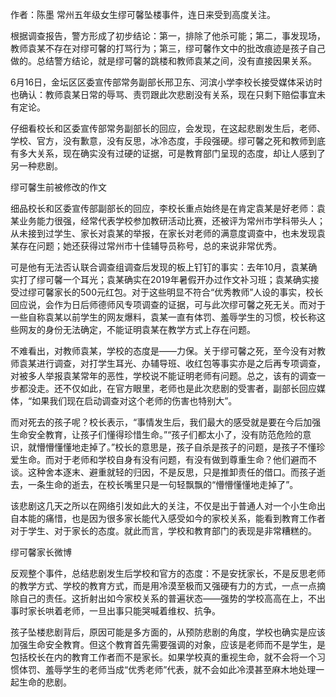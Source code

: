 作者：陈墨 常州五年级女生缪可馨坠楼事件，连日来受到高度关注。

根据调查报告，警方形成了初步结论：第一，排除了他杀可能；第二，事发现场，教师袁某不存在对缪可馨的打骂行为；第三，缪可馨作文中的批改痕迹是孩子自己做的。总结警方结论，就是缪可馨的跳楼和教师袁某之间，没有直接因果关系。

6月16日，金坛区区委宣传部常务副部长邢卫东、河滨小学李校长接受媒体采访时也确认：教师袁某日常的辱骂、责罚跟此次悲剧没有关系，现在只剩下赔偿事宜未有定论。

仔细看校长和区委宣传部常务副部长的回应，会发现，在这起悲剧发生后，老师、学校、官方，没有歉意，没有反思，冰冷态度，手段强硬。缪可馨之死和教师到底有多大关系，现在确实没有过硬的证据，可是教育部门呈现的态度，却让人感到了另一种悲剧。

缪可馨生前被修改的作文

细品校长和区委宣传部副部长的回应，李校长重点始终是在肯定袁某是好老师：袁某业务能力很强，经常代表学校参加教研活动比赛，还被评为常州市学科带头人；从未接到过学生、家长对袁某的举报，在家长对老师的满意度调查中，也未发现袁某存在问题；她还获得过常州市十佳辅导员称号，总的来说非常优秀。

可是他有无法否认联合调查组调查后发现的板上钉钉的事实：去年10月，袁某确实打了缪可馨一个耳光；袁某确实在2019年暑假开办过作文补习班；袁某确实接受过缪可馨家长的500元红包。对于这些明显不符合“优秀教师”人设的事实，校长回应说，会作为日后师德师风专项调查的证据，可与此次缪可馨之死无关。而对于一些自称袁某以前学生的网友爆料，袁某一直有体罚、羞辱学生的习惯，校长称这些网友的身份无法确定，不能证明袁某在教学方式上存在问题。

不难看出，对教师袁某，学校的态度是——力保。关于缪可馨之死，至今没有对教师袁某进行调查，对打学生耳光、办辅导班、收红包等事实亦是之后再专项调查，对被多人举报袁某常年的恶性，学校说不能证明老师有问题。总之，该有的调查一步都没走。还不仅如此，在官方眼里，老师也是此次悲剧的受害者，副部长回应媒体，“如果我们现在启动调查对这个老师的伤害也特别大”。

而对死去的孩子呢？校长表示，“事情发生后，我们最大的感受就是要在今后加强生命安全教育，让孩子们懂得珍惜生命。”“孩子们都太小了，没有防范危险的意识，就懵懵懂懂地走掉了。”校长的意思是，孩子自杀是孩子的问题，是孩子不懂珍爱生命。而对于老师和学校自身有没有问题，有没有做到尊重生命？他们避而不谈。这种舍本逐末、避重就轻的归因，不是反思，只是推卸责任的借口。而孩子逝去，一条生命的逝去，在校长嘴里只是一句轻飘飘的“懵懵懂懂地走掉了”。

该悲剧这几天之所以在网络引发如此大的关注，不仅是出于普通人对一个小生命出自本能的痛惜，也是因为很多家长能代入感受如今的家校关系，能看到教育工作者对于学生、对于家长的态度。就此而言，学校和教育部门的表现是非常糟糕的。

缪可馨家长微博

反观整个事件，总结悲剧发生后学校和官方的态度：不是安抚家长，不是反思老师的教学方式、学校的教育方式，而是用冷漠至极而又强硬有力的方式，一点一点摘除自己的责任。这折射出如今家校关系的普遍状态——强势的学校高高在上，不出事时家长哄着老师，一旦出事只能哭喊着维权、抗争。

孩子坠楼悲剧背后，原因可能是多方面的，从预防悲剧的角度，学校也确实是应该加强生命安全教育。但这个教育首先需要强调的对象，应该是老师而不是学生，是包括校长在内的教育工作者而不是家长。如果学校真的重视生命，就不会将一个习惯体罚、羞辱学生的老师当成“优秀老师”代表，就不会如此冷漠甚至麻木地处理一起生命的悲剧。


